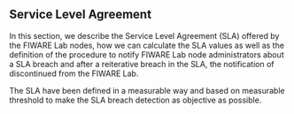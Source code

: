 ## Service Level Agreement

In this section, we describe the Service Level Agreement (SLA) offered by the
FIWARE Lab nodes, how we can calculate the SLA values as well as the definition
of the procedure to notify FIWARE Lab node administrators about a SLA breach and
after a reiterative breach in the SLA, the notification of discontinued from the 
FIWARE Lab. 

The SLA have been defined in a measurable way and based on measurable threshold 
to make the SLA breach detection as objective as possible.

